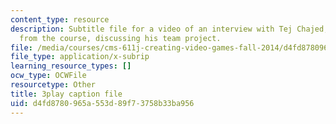 ```yaml
---
content_type: resource
description: Subtitle file for a video of an interview with Tej Chajed, a student
  from the course, discussing his team project.
file: /media/courses/cms-611j-creating-video-games-fall-2014/d4fd8780965a553d89f73758b33ba956_bgMZSJ2rfNc.vtt
file_type: application/x-subrip
learning_resource_types: []
ocw_type: OCWFile
resourcetype: Other
title: 3play caption file
uid: d4fd8780-965a-553d-89f7-3758b33ba956
---
```

